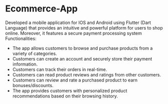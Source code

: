 # Ecommerce-App
Developed a mobile application for IOS and Android using Flutter (Dart Language) that provides an intuitive and powerful platform for users to shop online. Moreover, it features a secure payment processing system
Functionalities:
- The app allows customers to browse and purchase products from a variety of categories.
- Customers can create an account and securely store their payment information.
- Customers can track their orders in real-time.
- Customers can read product reviews and ratings from other customers.
- Customers can review and rate a purchased product to earn bonuses/discounts.
- The app provides customers with personalized product recommendations based on their browsing history.
